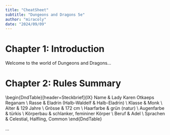 ```yaml
---
title: "CheatSheet"
subtitle: "Dungeons and Dragons 5e"
author: "miracoly"
date: "2024/09/09"
---
```


# Chapter 1: Introduction

Welcome to the world of Dungeons and Dragons...

# Chapter 2: Rules Summary

\begin{DndTable}[header=Steckbrief]{lX}
    Name & Lady Karen Otkaeps Reganam \\
    Rasse & Eladrin (Halb-Waldelf \& Halb-Eladrin) \\
    Klasse & Monk \\
    Alter & 129 Jahre \\
    Grösse & 172 cm \\
    Haarfarbe & grün (natur) \\
    Augenfarbe & türkis \\
    Körperbau & schlanker, femininer Körper \\
    Beruf & Adel \\
    Sprachen & Celestial, Halfling, Common
\end{DndTable}

...
